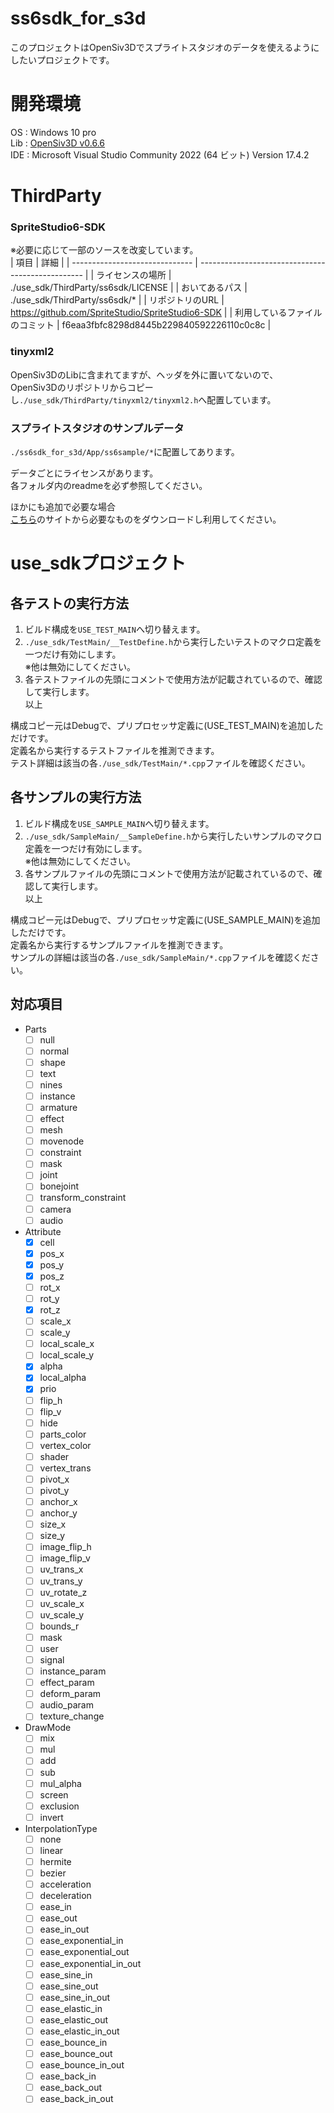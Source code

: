 # ss6sdk_for_s3d
このプロジェクトはOpenSiv3Dでスプライトスタジオのデータを使えるようにしたいプロジェクトです。  

# 開発環境
OS  : Windows 10 pro  
Lib : [OpenSiv3D v0.6.6](https://github.com/Siv3D/OpenSiv3D)  
IDE : Microsoft Visual Studio Community 2022 (64 ビット) Version 17.4.2  

# ThirdParty
### SpriteStudio6-SDK
※必要に応じて一部のソースを改変しています。  
| 項目                           | 詳細                                              |
| ------------------------------ | ------------------------------------------------- |
| ライセンスの場所               | ./use_sdk/ThirdParty/ss6sdk/LICENSE        |
| おいてあるパス                 | ./use_sdk/ThirdParty/ss6sdk/*              |
| リポジトリのURL                | https://github.com/SpriteStudio/SpriteStudio6-SDK |
| 利用しているファイルのコミット | f6eaa3fbfc8298d8445b229840592226110c0c8c          |
  
### tinyxml2
OpenSiv3DのLibに含まれてますが、ヘッダを外に置いてないので、  
OpenSiv3Dのリポジトリからコピーし`./use_sdk/ThirdParty/tinyxml2/tinyxml2.h`へ配置しています。  
  
### スプライトスタジオのサンプルデータ
`./ss6sdk_for_s3d/App/ss6sample/*`に配置してあります。  

データごとにライセンスがあります。  
各フォルダ内のreadmeを必ず参照してください。  
  
ほかにも追加で必要な場合  
[こちら](https://www.webtech.co.jp/help/ja/spritestudio/download/sample/)のサイトから必要なものをダウンロードし利用してください。  

# use_sdkプロジェクト

## 各テストの実行方法
1. ビルド構成を`USE_TEST_MAIN`へ切り替えます。  
2. `./use_sdk/TestMain/__TestDefine.h`から実行したいテストのマクロ定義を一つだけ有効にします。  
※他は無効にしてください。  
3. 各テストファイルの先頭にコメントで使用方法が記載されているので、確認して実行します。  
以上  

構成コピー元はDebugで、プリプロセッサ定義に(USE_TEST_MAIN)を追加しただけです。  
定義名から実行するテストファイルを推測できます。  
テスト詳細は該当の各`./use_sdk/TestMain/*.cpp`ファイルを確認ください。  
  
## 各サンプルの実行方法
1. ビルド構成を`USE_SAMPLE_MAIN`へ切り替えます。  
2. `./use_sdk/SampleMain/__SampleDefine.h`から実行したいサンプルのマクロ定義を一つだけ有効にします。  
※他は無効にしてください。  
3. 各サンプルファイルの先頭にコメントで使用方法が記載されているので、確認して実行します。  
以上  

構成コピー元はDebugで、プリプロセッサ定義に(USE_SAMPLE_MAIN)を追加しただけです。  
定義名から実行するサンプルファイルを推測できます。  
サンプルの詳細は該当の各`./use_sdk/SampleMain/*.cpp`ファイルを確認ください。  

## 対応項目  
 - Parts  
   - [ ] null  
   - [ ] normal  
   - [ ] shape  
   - [ ] text  
   - [ ] nines  
   - [ ] instance  
   - [ ] armature  
   - [ ] effect  
   - [ ] mesh  
   - [ ] movenode  
   - [ ] constraint  
   - [ ] mask  
   - [ ] joint  
   - [ ] bonejoint  
   - [ ] transform_constraint  
   - [ ] camera  
   - [ ] audio  
 - Attribute
   - [x] cell  
   - [x] pos_x  
   - [x] pos_y  
   - [x] pos_z  
   - [ ] rot_x  
   - [ ] rot_y  
   - [x] rot_z  
   - [ ] scale_x  
   - [ ] scale_y  
   - [ ] local_scale_x  
   - [ ] local_scale_y  
   - [x] alpha  
   - [x] local_alpha  
   - [x] prio  
   - [ ] flip_h  
   - [ ] flip_v  
   - [ ] hide  
   - [ ] parts_color  
   - [ ] vertex_color  
   - [ ] shader  
   - [ ] vertex_trans  
   - [ ] pivot_x  
   - [ ] pivot_y  
   - [ ] anchor_x  
   - [ ] anchor_y  
   - [ ] size_x  
   - [ ] size_y  
   - [ ] image_flip_h  
   - [ ] image_flip_v  
   - [ ] uv_trans_x  
   - [ ] uv_trans_y  
   - [ ] uv_rotate_z  
   - [ ] uv_scale_x  
   - [ ] uv_scale_y  
   - [ ] bounds_r  
   - [ ] mask  
   - [ ] user  
   - [ ] signal  
   - [ ] instance_param  
   - [ ] effect_param  
   - [ ] deform_param  
   - [ ] audio_param  
   - [ ] texture_change  
 - DrawMode
   - [ ] mix  
   - [ ] mul  
   - [ ] add  
   - [ ] sub  
   - [ ] mul_alpha  
   - [ ] screen  
   - [ ] exclusion  
   - [ ] invert  
 - InterpolationType
   - [ ] none  
   - [ ] linear  
   - [ ] hermite  
   - [ ] bezier  
   - [ ] acceleration  
   - [ ] deceleration  
   - [ ] ease_in  
   - [ ] ease_out  
   - [ ] ease_in_out  
   - [ ] ease_exponential_in  
   - [ ] ease_exponential_out  
   - [ ] ease_exponential_in_out  
   - [ ] ease_sine_in  
   - [ ] ease_sine_out  
   - [ ] ease_sine_in_out  
   - [ ] ease_elastic_in  
   - [ ] ease_elastic_out  
   - [ ] ease_elastic_in_out  
   - [ ] ease_bounce_in  
   - [ ] ease_bounce_out  
   - [ ] ease_bounce_in_out  
   - [ ] ease_back_in  
   - [ ] ease_back_out  
   - [ ] ease_back_in_out  